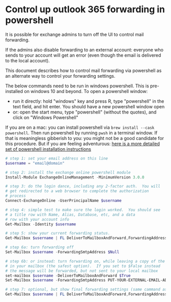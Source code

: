 Control up outlook 365 forwarding in powershell
===============================================

It is possible for exchange admins to turn off the UI to control mail forwarding.

If the admins also disable forwarding to an external account: everyone who sends to
your account will get an error (even though the email is delivered to the local
account).

This document describes how to control mail forwarding via powershell as an
alternate way to control your forwarding settings.

The below commands need to be run in windows powershell.  This is pre-installed
on windows 10 and beyond.  To open a powershell window:

* run it directly: hold "windows" key and press R, type "powershell" in the text field, and hit enter.
  You should have a new powershell window open
* or: open the start menu, type "powershell" (without the quotes), and click on "Windows Powershell"

If you are on a mac: you can install powershell via `brew install --cask powershell`.
Then run powershell by running `pwsh` in a terminal window.
If that is meaningless gibberish to you: you might not be a good candidate for this
procedure.  But if you are feeling adventurous:
[here is a more detailed set of powershell installation instructions](https://learn.microsoft.com/en-us/powershell/scripting/install/installing-powershell-on-macos?view=powershell-7.2)

``` powershell
# step 1: set your email address on this line
$username = "email@domain"

# step 2: install the exchange online powershell module
Install-Module ExchangeOnlineManagement -MinimumVersion 3.0.0

# step 3: do the login dance, including any 2-factor auth.  You will
# get redirected to a web browser to complete the authorization
# process
Connect-ExchangeOnline -UserPrincipalName $username

# step 4: simple test to make sure the login worked.  You should see
# a title row with Name, Alias, Database, etc, and a data
# row with your account info
Get-Mailbox -Identity $username

# step 5: show your current forwarding status.
Get-Mailbox $username | FL DeliverToMailboxAndForward,ForwardingAddress,ForwardingSmtpAddress

# step 6a: turn forwarding off
Set-Mailbox $username -ForwardingSmtpAddress $Null

# step 6b: or instead: turn forwarding on, while leaving a copy of the message
# in your mailbox (the safest option).  If you set to $False instead
# the message will be forwarded, but not sent to your local mailbox
set-mailbox $username -DeliverToMailboxAndForward $True
Set-Mailbox $username -ForwardingSmtpAddress PUT-YOUR-EXTERNAL-EMAIL-ADDRESS-HERE

# step 7: optional, but show final forwarding settings (same cammand as step 5)
Get-Mailbox $username | FL DeliverToMailboxAndForward,ForwardingAddress,ForwardingSmtpAddress
```
